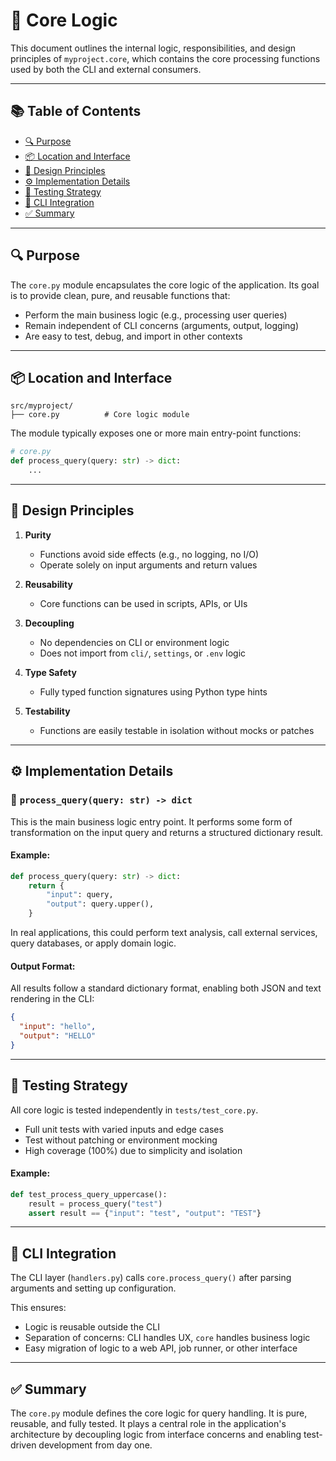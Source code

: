 # 🧠 Core Logic

This document outlines the internal logic, responsibilities, and design principles of `myproject.core`, which contains the core processing functions used by both the CLI and external consumers.

---

## 📚 Table of Contents

* [🔍 Purpose](#-purpose)
* [📦 Location and Interface](#-location-and-interface)
* [🧱 Design Principles](#-design-principles)
* [⚙️ Implementation Details](#-implementation-details)
* [🧪 Testing Strategy](#-testing-strategy)
* [🔗 CLI Integration](#-cli-integration)
* [✅ Summary](#-summary)

---

## 🔍 Purpose

The `core.py` module encapsulates the core logic of the application. Its goal is to provide clean, pure, and reusable functions that:

* Perform the main business logic (e.g., processing user queries)
* Remain independent of CLI concerns (arguments, output, logging)
* Are easy to test, debug, and import in other contexts

---

## 📦 Location and Interface

```
src/myproject/
├── core.py          # Core logic module
```

The module typically exposes one or more main entry-point functions:

```python
# core.py
def process_query(query: str) -> dict:
    ...
```

---

## 🧱 Design Principles

1. **Purity**

   * Functions avoid side effects (e.g., no logging, no I/O)
   * Operate solely on input arguments and return values

2. **Reusability**

   * Core functions can be used in scripts, APIs, or UIs

3. **Decoupling**

   * No dependencies on CLI or environment logic
   * Does not import from `cli/`, `settings`, or `.env` logic

4. **Type Safety**

   * Fully typed function signatures using Python type hints

5. **Testability**

   * Functions are easily testable in isolation without mocks or patches

---

## ⚙️ Implementation Details

### 🔹 `process_query(query: str) -> dict`

This is the main business logic entry point. It performs some form of transformation on the input query and returns a structured dictionary result.

#### Example:

```python
def process_query(query: str) -> dict:
    return {
        "input": query,
        "output": query.upper(),
    }
```

In real applications, this could perform text analysis, call external services, query databases, or apply domain logic.

#### Output Format:

All results follow a standard dictionary format, enabling both JSON and text rendering in the CLI:

```json
{
  "input": "hello",
  "output": "HELLO"
}
```

---

## 🧪 Testing Strategy

All core logic is tested independently in `tests/test_core.py`.

* Full unit tests with varied inputs and edge cases
* Test without patching or environment mocking
* High coverage (100%) due to simplicity and isolation

#### Example:

```python
def test_process_query_uppercase():
    result = process_query("test")
    assert result == {"input": "test", "output": "TEST"}
```

---

## 🔗 CLI Integration

The CLI layer (`handlers.py`) calls `core.process_query()` after parsing arguments and setting up configuration.

This ensures:

* Logic is reusable outside the CLI
* Separation of concerns: CLI handles UX, `core` handles business logic
* Easy migration of logic to a web API, job runner, or other interface

---

## ✅ Summary

The `core.py` module defines the core logic for query handling. It is pure, reusable, and fully tested. It plays a central role in the application's architecture by decoupling logic from interface concerns and enabling test-driven development from day one.
